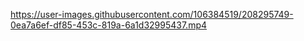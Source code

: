 

https://user-images.githubusercontent.com/106384519/208295749-0ea7a6ef-df85-453c-819a-6a1d32995437.mp4

